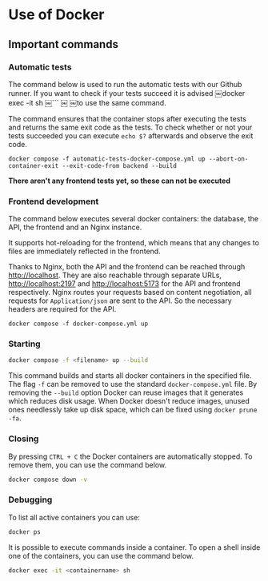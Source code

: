 # Use of Docker

## Important commands

### Automatic tests

The command below is used to run the automatic tests with our Github runner.
If you want to check if your tests succeed it is advised 
￼docker exec -it <containername> sh
￼```
￼
￼to use the same command.

The command ensures that the container stops after executing the tests and returns the same exit code as the tests.
To check whether or not your tests succeeded you can execute `echo $?` afterwards and observe the exit code.

```
docker compose -f automatic-tests-docker-compose.yml up --abort-on-container-exit --exit-code-from backend --build
```

**There aren't any frontend tests yet, so these can not be executed**


### Frontend development


The command below executes several docker containers: the database, the API, the frontend and an Nginx instance.

It supports hot-reloading for the frontend, which means that any changes to files are immediately reflected in the frontend.

Thanks to Nginx, both the API and the frontend can be reached through [http://localhost](http://localhost). 
They are also reachable through separate URLs, [http://localhost:2197](http://localhost:2197) and [http://localhost:5173](http://localhost:5173) for the API and frontend respectively.
Nginx routes your requests based on content negotiation, all requests for `Application/json` are sent to the API. So the necessary headers are required for the API.

```
docker compose -f docker-compose.yml up
```

### Starting

```sh
docker compose -f <filename> up --build
```

This command builds and starts all docker containers in the specified file.
The flag `-f` can be removed to use the standard `docker-compose.yml` file.
By removing the `--build` option Docker can reuse images that it generates which reduces disk usage.
When Docker doesn't reduce images, unused ones needlessly take up disk space, which can be fixed using `docker prune -fa`.

### Closing

By pressing `CTRL + C` the Docker containers are automatically stopped.
To remove them, you can use the command below.

```sh
docker compose down -v
```

### Debugging

To list all active containers you can use:

```sh
docker ps
```

It is possible to execute commands inside a container.
To open a shell inside one of the containers, you can use the command below.

```sh
docker exec -it <containername> sh
```
